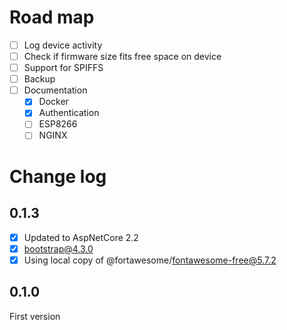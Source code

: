 # Road map

- [ ] Log device activity
- [ ] Check if firmware size fits free space on device
- [ ] Support for SPIFFS
- [ ] Backup
- [ ] Documentation
  - [x] Docker
  - [x] Authentication
  - [ ] ESP8266
  - [ ] NGINX

# Change log

## 0.1.3
- [x] Updated to AspNetCore 2.2
- [x] bootstrap@4.3.0
- [x] Using local copy of @fortawesome/fontawesome-free@5.7.2

## 0.1.0
First version
